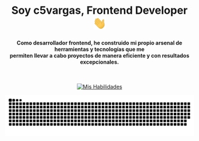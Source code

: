 <div align="center">
<h1 align="center">Soy c5vargas, Frontend Developer <img width="35" src="https://raw.githubusercontent.com/1999AZZAR/1999AZZAR/adeeef9300a950507e509135f9232412d0c50e9b/resources/img/waving.gif"></h1>
<h4 align="center">Como desarrollador frontend, he construido mi propio arsenal de herramientas y tecnologías  que me <br/> permiten llevar a cabo proyectos de manera eficiente y con resultados excepcionales.</h4>
</div>
<br/>
<div align="center">
  
[![Mis Habilidades](https://skillicons.dev/icons?i=javascript,typescript,php,vue,react,laravel,pinia,redux,tailwind,bootstrap,git,mysql,vite,cloudflare,npm,notion,stackoverflow&perline=8)](https://skillicons.dev)
    
</div>

<div align="center">
  <a href="https://carvar.es">
  <img  src="https://raw.githubusercontent.com/1999AZZAR/1999AZZAR/adeeef9300a950507e509135f9232412d0c50e9b/resources/img/grid-snake.svg"
       alt="snake" /></a>
</div>

<!--
Autores de la template: 
- [1999azzar](https://github.com/1999azzar)
- https://github.com/1999AZZAR/1999AZZAR/blob/main/resources/img/grid-snake.svg
-->
